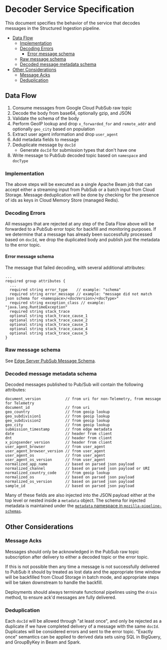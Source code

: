 # Decoder Service Specification

This document specifies the behavior of the service that decodes messages
in the Structured Ingestion pipeline.

<!-- START doctoc generated TOC please keep comment here to allow auto update -->
<!-- DON'T EDIT THIS SECTION, INSTEAD RE-RUN doctoc TO UPDATE -->


- [Data Flow](#data-flow)
  - [Implementation](#implementation)
  - [Decoding Errors](#decoding-errors)
    - [Error message schema](#error-message-schema)
  - [Raw message schema](#raw-message-schema)
  - [Decoded message metadata schema](#decoded-message-metadata-schema)
- [Other Considerations](#other-considerations)
  - [Message Acks](#message-acks)
  - [Deduplication](#deduplication)

<!-- END doctoc generated TOC please keep comment here to allow auto update -->

## Data Flow

1. Consume messages from Google Cloud PubSub raw topic
1. Decode the body from base64, optionally gzip, and JSON
1. Validate the schema of the body
1. Perform GeoIP lookup and drop `x_forwarded_for` and `remote_addr` and
   optionally `geo_city` based on population
1. Extract user agent information and drop `user_agent`
1. Add metadata fields to message
1. Deduplicate message by `docId`
   * Generate `docId` for submission types that don't have one
1. Write message to PubSub decoded topic based on `namespace` and `docType`

### Implementation

The above steps will be executed as a single Apache Beam job that can accept
either a streaming input from PubSub or a batch input from Cloud Storage.
Message deduplication will be done by checking for the presence of ids as keys
in Cloud Memory Store (managed Redis).

### Decoding Errors

All messages that are rejected at any step of the Data Flow above will be
forwarded to a PubSub error topic for backfill and monitoring purposes.
If we determine that a message has already been successfully processed
based on `docId`, we drop the duplicated body and publish just the metadata
to the error topic.

#### Error message schema

The message that failed decoding, with several additional attributes:

```
...
required group attributes {
  ...
  required string error_type    // example: "schema"
  required string error_message // example: "message did not match json schema for <namespace>/<docVersion>/<docType>"
  required string exception_class // example: "java.lang.RuntimeException"
  required string stack_trace
  optional string stack_trace_cause_1
  optional string stack_trace_cause_2
  optional string stack_trace_cause_3
  optional string stack_trace_cause_4
  optional string stack_trace_cause_5
}
```

### Raw message schema

See [Edge Server PubSub Message Schema](edge.md#edge-server-pubsub-message-schema).

### Decoded message metadata schema

Decoded messages published to Pub/Sub will contain the following attributes:

```
document_version           // from uri for non-Telemetry, from message for Telemetry
document_id                // from uri
geo_country                // from geoip lookup
geo_subdivision1           // from geoip lookup
geo_subdivision2           // from geoip lookup
geo_city                   // from geoip lookup
submission_timestamp       // from edge metadata
date                       // header from client
dnt                        // header from client
x_pingsender_version       // header from client
user_agent_browser         // from user_agent
user_agent_browser_version // from user_agent
user_agent_os              // from user_agent
user_agent_os_version      // from user_agent
normalized_app_name        // based on parsed json payload
normalized_channel         // based on parsed json payload or URI
normalized_country_code    // from geoip lookup
normalized_os              // based on parsed json payload
normalized_os_version      // based on parsed json payload
sample_id                  // based on parsed json payload
```

Many of these fields are also injected into the JSON payload either at the top
level or nested inside a `metadata` object. The schema for injected metadata
is maintained under the [`metadata` namespace in `mozilla-pipeline-schemas`](https://github.com/mozilla-services/mozilla-pipeline-schemas/tree/dev/schemas/metadata).

## Other Considerations

### Message Acks

Messages should only be acknowledged in the PubSub raw topic subscription after
delivery to either a decoded topic or the error topic.

If this is not possible then any time a message is not successfully delivered
to PubSub it should by treated as lost data and the appropriate time window
will be backfilled from Cloud Storage in batch mode, and appropriate steps will
be taken downstream to handle the backfill.

Deployments should always terminate functional pipelines using the `drain`
method, to ensure ack'd messages are fully delivered.

### Deduplication

Each `docId` will be allowed through "at least once", and only be
rejected as a duplicate if we have completed delivery of a message with the
same `docId`. Duplicates will be considered errors and sent to the error topic.
"Exactly once" semantics can be applied to derived data sets using SQL in
BigQuery, and GroupByKey in Beam and Spark.
